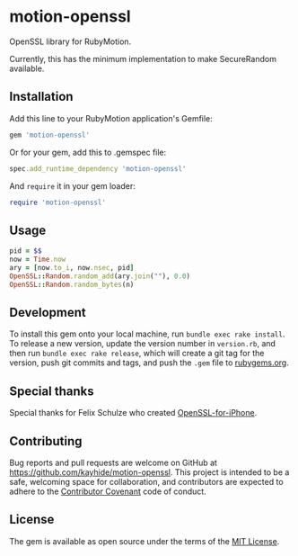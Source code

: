 # motion-openssl

OpenSSL library for RubyMotion.

Currently, this has the minimum implementation to make SecureRandom available.

## Installation

Add this line to your RubyMotion application's Gemfile:

```ruby
gem 'motion-openssl'
```

Or for your gem, add this to .gemspec file:

```ruby
spec.add_runtime_dependency 'motion-openssl'
```

And `require` it in your gem loader:

```ruby
require 'motion-openssl'
```

## Usage

```ruby
pid = $$
now = Time.now
ary = [now.to_i, now.nsec, pid]
OpenSSL::Random.random_add(ary.join(""), 0.0)
OpenSSL::Random.random_bytes(n)
```

## Development

To install this gem onto your local machine, run `bundle exec rake install`. To release a new version, update the version number in `version.rb`, and then run `bundle exec rake release`, which will create a git tag for the version, push git commits and tags, and push the `.gem` file to [rubygems.org](https://rubygems.org).

## Special thanks

Special thanks for Felix Schulze who created [OpenSSL-for-iPhone](https://github.com/x2on/OpenSSL-for-iPhone).

## Contributing

Bug reports and pull requests are welcome on GitHub at https://github.com/kayhide/motion-openssl. This project is intended to be a safe, welcoming space for collaboration, and contributors are expected to adhere to the [Contributor Covenant](contributor-covenant.org) code of conduct.


## License

The gem is available as open source under the terms of the [MIT License](http://opensource.org/licenses/MIT).

